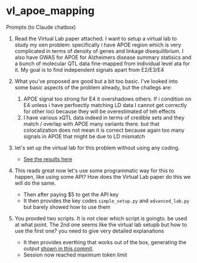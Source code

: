 # vl_apoe_mapping

Prompts (to Claude chatbox)

1. Read the Virtual Lab paper attached. I want to setup a virtual lab to study my oen problem: specifically i have APOE region which is very complicated in terms of density of genes and linkage disequilibrium. I also have GWAS for APOE for Alzheimers disease summary statisics and a bunch of molecular QTL data fine-mapped from individual level ata for it. My goal is to find independent signals apart from E2/E3/E4

2. What you've proposed are good but a bit too basic. I've looked into some basic aspects of the problem already, but the challegs are:
    1. APOE signal too strong for E4 it overshadows others. If i condition on E4 unless i have perfoectly matching LD data I cannot get correctly for other loci because they will be overestimated of teh effects
    2. I have various xQTL data indeed in terms of credible sets and they match / overlap with APOE many variants there. but that colocalization does not mean it is correct because again too many signals in APOE that might be due to LD mismatch

3. let's set up the virtual lab for this problem without using any coding.
    - [See the results here](vl_no_code_20250805.md)

4. This reads great now let's use some programmatic way for this to happen, like using some API? How does the Virtual Lab paper do this we will do the same.
    - Then after paying $5 to get the API key
    - It then provides the key codes `simple_setup.py` and `advanced_lab.py` but barely showed how to use them

5. You provded two scripts. It is not clear which script is goingto. be used at what point. The 2nd one seems like the virtual lab setupb but how to use the first one? you need to give very detailed explanations
    - It then provides everthing that works out of the box, generating the output [shown in this commit](https://github.com/gaow/vl_apoe_mapping/tree/bde3370de4b0eacc5aeca54b1ffbde917793a529).
    - Session now reached maximum token limit



